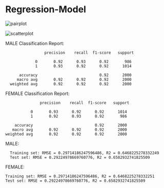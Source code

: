 # Regression-Model

![pairplot](https://github.com/damakes/Regression-Model/assets/155246347/2fcfe93a-6d18-41f7-848a-f8fe8fb3cf37)

![scatterplot](https://github.com/damakes/Regression-Model/assets/155246347/0be022b1-e9e0-42ca-aab1-aa04096b8b1d)

MALE
Classification Report:

                     precision    recall  f1-score   support
                     
                 0       0.92      0.93      0.92       986
                 1       0.93      0.92      0.92      1014
                 
          accuracy                           0.92      2000
         macro avg       0.92      0.92      0.92      2000
      weighted avg       0.92      0.92      0.92      2000


FEMALE
Classification Report:

                   precision    recall  f1-score   support
    
               0       0.93      0.92      0.92      1014
               1       0.92      0.93      0.92       986
    
        accuracy                           0.92      2000
       macro avg       0.92      0.92      0.92      2000
    weighted avg       0.92      0.92      0.92      2000


MALE:

      Training set: RMSE = 0.29714186247596486, R2 = 0.6468225278332249
      Test set: RMSE = 0.29224978669760776, R2 = 0.6582932741825509

FEMALE:

    Training set: RMSE = 0.29714186247596486, R2 = 0.6468225278332251
    Test set: RMSE = 0.29224978669760776, R2 = 0.6582932741825509
